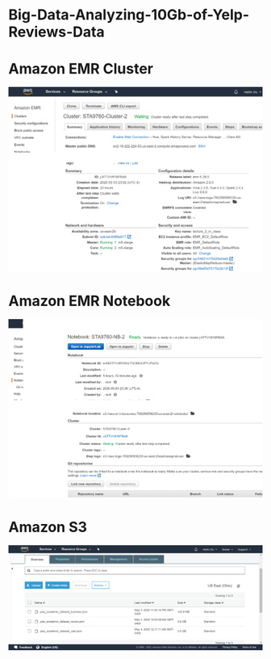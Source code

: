 # Big-Data-Analyzing-10Gb-of-Yelp-Reviews-Data


# Amazon EMR Cluster
![image](https://raw.githubusercontent.com/hailin-du/Big-Data-Analyzing-10GB-of-Yelp-Reviews-Data/master/AWS%20EMR%20Cluster.png)

# Amazon EMR Notebook
![image](https://raw.githubusercontent.com/hailin-du/Big-Data-Analyzing-10GB-of-Yelp-Reviews-Data/master/AWS%20EMR%20Notebook.png)

# Amazon S3
![image](https://raw.githubusercontent.com/hailin-du/Big-Data-Analyzing-10GB-of-Yelp-Reviews-Data/master/AWS%20S3.png)

